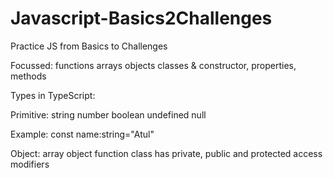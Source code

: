 # Javascript-Basics2Challenges

Practice JS from Basics to Challenges

Focussed:
functions
arrays
objects
classes & constructor, properties, methods

Types in TypeScript:

Primitive:
string
number
boolean
undefined
null

Example:
const name:string="Atul"

Object:
array
object
function
class has private, public and protected access modifiers
